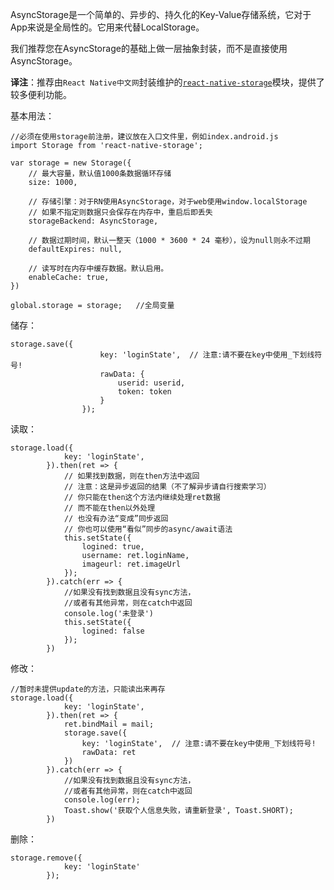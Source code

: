 AsyncStorage是一个简单的、异步的、持久化的Key-Value存储系统，它对于App来说是全局性的。它用来代替LocalStorage。

我们推荐您在AsyncStorage的基础上做一层抽象封装，而不是直接使用AsyncStorage。

**译注**：推荐由`React Native中文网`封装维护的[`react-native-storage`](https://github.com/sunnylqm/react-native-storage/blob/master/README-CHN.md)模块，提供了较多便利功能。

基本用法：

```
//必须在使用storage前注册，建议放在入口文件里，例如index.android.js
import Storage from 'react-native-storage';

var storage = new Storage({
    // 最大容量，默认值1000条数据循环存储
    size: 1000,

    // 存储引擎：对于RN使用AsyncStorage，对于web使用window.localStorage
    // 如果不指定则数据只会保存在内存中，重启后即丢失
    storageBackend: AsyncStorage,

    // 数据过期时间，默认一整天（1000 * 3600 * 24 毫秒），设为null则永不过期
    defaultExpires: null,

    // 读写时在内存中缓存数据。默认启用。
    enableCache: true,
})

global.storage = storage;   //全局变量
```

储存：

```
storage.save({
                    key: 'loginState',  // 注意:请不要在key中使用_下划线符号!
                    rawData: {
                        userid: userid,
                        token: token
                    }
                });
```

读取：

```
storage.load({
            key: 'loginState',
        }).then(ret => {
            // 如果找到数据，则在then方法中返回
            // 注意：这是异步返回的结果（不了解异步请自行搜索学习）
            // 你只能在then这个方法内继续处理ret数据
            // 而不能在then以外处理
            // 也没有办法“变成”同步返回
            // 你也可以使用“看似”同步的async/await语法
            this.setState({
                logined: true,
                username: ret.loginName,
                imageurl: ret.imageUrl
            });
        }).catch(err => {
            //如果没有找到数据且没有sync方法，
            //或者有其他异常，则在catch中返回
            console.log('未登录')
            this.setState({
                logined: false
            });
        })
```

修改：

```
//暂时未提供update的方法，只能读出来再存
storage.load({
            key: 'loginState',
        }).then(ret => {
            ret.bindMail = mail;
            storage.save({
                key: 'loginState',  // 注意:请不要在key中使用_下划线符号!
                rawData: ret
            })
        }).catch(err => {
            //如果没有找到数据且没有sync方法，
            //或者有其他异常，则在catch中返回
            console.log(err);
            Toast.show('获取个人信息失败，请重新登录', Toast.SHORT);
        })
```

删除：

```
storage.remove({
            key: 'loginState'
        });
```



